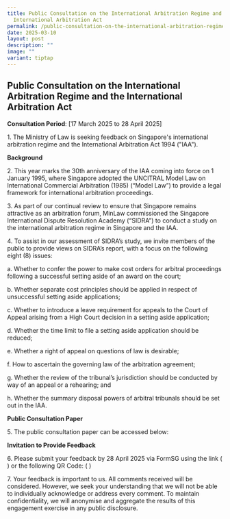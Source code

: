 ```yaml
---
title: Public Consultation on the International Arbitration Regime and the
  International Arbitration Act
permalink: /public-consultation-on-the-international-arbitration-regime-and-the-international-arbitration-act/
date: 2025-03-10
layout: post
description: ""
image: ""
variant: tiptap
---
```

<h2>Public Consultation on the International Arbitration Regime and the International Arbitration Act</h2>
<p><strong>Consultation Period</strong>: [17 March 2025 to 28 April 2025]</p>
<p>1. The Ministry of Law is seeking feedback on Singapore's international
arbitration regime and the International Arbitration Act 1994 ("IAA").</p>
<p><strong>Background</strong>
</p>
<p>2. This year marks the 30th anniversary of the IAA coming into force on
1 January 1995, where Singapore adopted the UNCITRAL Model Law on International
Commercial Arbitration (1985) (“Model Law”) to provide a legal framework
for international arbitration proceedings.</p>
<p>3. As part of our continual review to ensure that Singapore remains attractive
as an arbitration forum, MinLaw commissioned the Singapore International
Dispute Resolution Academy (“SIDRA”) to conduct a study on the international
arbitration regime in Singapore and the IAA.</p>
<p>4. To assist in our assessment of SIDRA’s study, we invite members of
the public to provide views on SIDRA’s report, with a focus on the following
eight (8) issues:</p>
<p>a. Whether to confer the power to make cost orders for arbitral proceedings
following a successful setting aside of an award on the court;</p>
<p>b. Whether separate cost principles should be applied in respect of unsuccessful
setting aside applications;</p>
<p>c. Whether to introduce a leave requirement for appeals to the Court of
Appeal arising from a High Court decision in a setting aside application;</p>
<p>d. Whether the time limit to file a setting aside application should be
reduced;</p>
<p>e. Whether a right of appeal on questions of law is desirable;</p>
<p>f. How to ascertain the governing law of the arbitration agreement;</p>
<p>g. Whether the review of the tribunal’s jurisdiction should be conducted
by way of an appeal or a rehearing; and</p>
<p>h. Whether the summary disposal powers of arbitral tribunals should be
set out in the IAA.</p>
<p><strong>Public Consultation Paper</strong>
</p>
<p>5. The public consultation paper can be accessed below:</p>
<p><strong>Invitation to Provide Feedback</strong>
</p>
<p>6. Please submit your feedback by 28 April 2025 via FormSG using the link
( ) or the following QR Code: ( )</p>
<p>7. Your feedback is important to us. All comments received will be considered.
However, we seek your understanding that we will not be able to individually
acknowledge or address every comment. To maintain confidentiality, we will
anonymise and aggregate the results of this engagement exercise in any
public disclosure.</p>
<p></p>